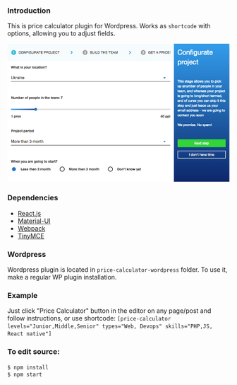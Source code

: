 ### Introduction
This is price calculator plugin for Wordpress. Works as `shortcode` with options, allowing you to adjust fields.

![Price calculator](https://raw.githubusercontent.com/kongolml/price-calculator/master/screenshot.png)

### Dependencies
* [React.js](https://facebook.github.io/react/)
* [Material-UI](http://www.material-ui.com/)
* [Webpack](https://webpack.js.org/)
* [TinyMCE](https://www.tinymce.com/)

### Wordpress
Wordpress plugin is located in `price-calculator-wordpress` folder. To use it, make a regular WP plugin installation.

### Example
Just click "Price Calculator" button in the editor on any page/post and follow instructions, or use shortcode:
`[price-calculator levels="Junior,Middle,Senior" types="Web, Devops" skills="PHP,JS, React native"]`

### To edit source:

```sh
$ npm install
$ npm start
```

